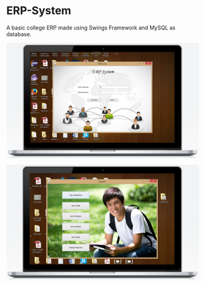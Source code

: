 # ERP-System
A basic college ERP made using Swings Framework and MySQL as database.

![Screenshot](/screenshot.png)

![Screenshot](/sttt.png)
